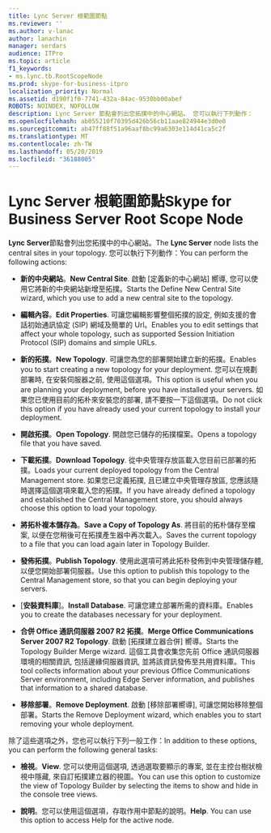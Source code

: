 ```yaml
---
title: Lync Server 根範圍節點
ms.reviewer: ''
ms.author: v-lanac
author: lanachin
manager: serdars
audience: ITPro
ms.topic: article
f1_keywords:
- ms.lync.tb.RootScopeNode
ms.prod: skype-for-business-itpro
localization_priority: Normal
ms.assetid: d190f1f0-7741-432a-84ac-9530bb00abef
ROBOTS: NOINDEX, NOFOLLOW
description: Lync Server 節點會列出您拓撲中的中心網站。 您可以執行下列動作：
ms.openlocfilehash: ab055210f70395d426b56cb11aae824944e3d0e0
ms.sourcegitcommit: ab47ff88f51a96aaf8bc99a6303e114d41ca5c2f
ms.translationtype: MT
ms.contentlocale: zh-TW
ms.lasthandoff: 05/20/2019
ms.locfileid: "36188005"
---
```

# <a name="skype-for-business-server-root-scope-node"></a><span data-ttu-id="8fc79-104">Lync Server 根範圍節點</span><span class="sxs-lookup"><span data-stu-id="8fc79-104">Skype for Business Server Root Scope Node</span></span>
 
<span data-ttu-id="8fc79-105">**Lync Server**節點會列出您拓撲中的中心網站。</span><span class="sxs-lookup"><span data-stu-id="8fc79-105">The **Lync Server** node lists the central sites in your topology.</span></span> <span data-ttu-id="8fc79-106">您可以執行下列動作：</span><span class="sxs-lookup"><span data-stu-id="8fc79-106">You can perform the following actions:</span></span>
  
- <span data-ttu-id="8fc79-107">**新的中央網站**。</span><span class="sxs-lookup"><span data-stu-id="8fc79-107">**New Central Site**.</span></span> <span data-ttu-id="8fc79-108">啟動 [定義新的中心網站] 嚮導, 您可以使用它將新的中央網站新增至拓撲。</span><span class="sxs-lookup"><span data-stu-id="8fc79-108">Starts the Define New Central Site wizard, which you use to add a new central site to the topology.</span></span>
    
- <span data-ttu-id="8fc79-109">**編輯內容**。</span><span class="sxs-lookup"><span data-stu-id="8fc79-109">**Edit Properties**.</span></span> <span data-ttu-id="8fc79-110">可讓您編輯影響整個拓撲的設定, 例如支援的會話初始通訊協定 (SIP) 網域及簡單的 Url。</span><span class="sxs-lookup"><span data-stu-id="8fc79-110">Enables you to edit settings that affect your whole topology, such as supported Session Initiation Protocol (SIP) domains and simple URLs.</span></span>
    
- <span data-ttu-id="8fc79-111">**新的拓撲**。</span><span class="sxs-lookup"><span data-stu-id="8fc79-111">**New Topology**.</span></span> <span data-ttu-id="8fc79-112">可讓您為您的部署開始建立新的拓撲。</span><span class="sxs-lookup"><span data-stu-id="8fc79-112">Enables you to start creating a new topology for your deployment.</span></span> <span data-ttu-id="8fc79-113">您可以在規劃部署時, 在安裝伺服器之前, 使用這個選項。</span><span class="sxs-lookup"><span data-stu-id="8fc79-113">This option is useful when you are planning your deployment, before you have installed your servers.</span></span> <span data-ttu-id="8fc79-114">如果您已使用目前的拓朴來安裝您的部署, 請不要按一下這個選項。</span><span class="sxs-lookup"><span data-stu-id="8fc79-114">Do not click this option if you have already used your current topology to install your deployment.</span></span>
    
- <span data-ttu-id="8fc79-115">**開啟拓撲**。</span><span class="sxs-lookup"><span data-stu-id="8fc79-115">**Open Topology**.</span></span> <span data-ttu-id="8fc79-116">開啟您已儲存的拓撲檔案。</span><span class="sxs-lookup"><span data-stu-id="8fc79-116">Opens a topology file that you have saved.</span></span>
    
- <span data-ttu-id="8fc79-117">**下載拓撲**。</span><span class="sxs-lookup"><span data-stu-id="8fc79-117">**Download Topology**.</span></span> <span data-ttu-id="8fc79-118">從中央管理存放區載入您目前已部署的拓撲。</span><span class="sxs-lookup"><span data-stu-id="8fc79-118">Loads your current deployed topology from the Central Management store.</span></span> <span data-ttu-id="8fc79-119">如果您已定義拓撲, 且已建立中央管理存放區, 您應該隨時選擇這個選項來載入您的拓撲。</span><span class="sxs-lookup"><span data-stu-id="8fc79-119">If you have already defined a topology and established the Central Management store, you should always choose this option to load your topology.</span></span>
    
- <span data-ttu-id="8fc79-120">**將拓朴複本儲存為**。</span><span class="sxs-lookup"><span data-stu-id="8fc79-120">**Save a Copy of Topology As**.</span></span> <span data-ttu-id="8fc79-121">將目前的拓朴儲存至檔案, 以便在您稍後可在拓撲產生器中再次載入。</span><span class="sxs-lookup"><span data-stu-id="8fc79-121">Saves the current topology to a file that you can load again later in Topology Builder.</span></span>
    
- <span data-ttu-id="8fc79-122">**發佈拓撲**。</span><span class="sxs-lookup"><span data-stu-id="8fc79-122">**Publish Topology**.</span></span> <span data-ttu-id="8fc79-123">使用此選項可將此拓朴發佈到中央管理儲存體, 以便您開始部署伺服器。</span><span class="sxs-lookup"><span data-stu-id="8fc79-123">Use this option to publish this topology to the Central Management store, so that you can begin deploying your servers.</span></span>
    
- <span data-ttu-id="8fc79-124">[**安裝資料庫**]。</span><span class="sxs-lookup"><span data-stu-id="8fc79-124">**Install Database**.</span></span> <span data-ttu-id="8fc79-125">可讓您建立部署所需的資料庫。</span><span class="sxs-lookup"><span data-stu-id="8fc79-125">Enables you to create the databases necessary for your deployment.</span></span>
    
- <span data-ttu-id="8fc79-126">**合併 Office 通訊伺服器 2007 R2 拓撲**。</span><span class="sxs-lookup"><span data-stu-id="8fc79-126">**Merge Office Communications Server 2007 R2 Topology**.</span></span> <span data-ttu-id="8fc79-127">啟動 [拓撲建立器合併] 嚮導。</span><span class="sxs-lookup"><span data-stu-id="8fc79-127">Starts the Topology Builder Merge wizard.</span></span> <span data-ttu-id="8fc79-128">這個工具會收集您先前 Office 通訊伺服器環境的相關資訊, 包括邊緣伺服器資訊, 並將該資訊發佈至共用資料庫。</span><span class="sxs-lookup"><span data-stu-id="8fc79-128">This tool collects information about your previous Office Communications Server environment, including Edge Server information, and publishes that information to a shared database.</span></span> 
    
- <span data-ttu-id="8fc79-129">**移除部署**。</span><span class="sxs-lookup"><span data-stu-id="8fc79-129">**Remove Deployment**.</span></span> <span data-ttu-id="8fc79-130">啟動 [移除部署嚮導], 可讓您開始移除整個部署。</span><span class="sxs-lookup"><span data-stu-id="8fc79-130">Starts the Remove Deployment wizard, which enables you to start removing your whole deployment.</span></span>
    
<span data-ttu-id="8fc79-131">除了這些選項之外，您也可以執行下列一般工作：</span><span class="sxs-lookup"><span data-stu-id="8fc79-131">In addition to these options, you can perform the following general tasks:</span></span>
  
- <span data-ttu-id="8fc79-132">**檢視**。</span><span class="sxs-lookup"><span data-stu-id="8fc79-132">**View**.</span></span> <span data-ttu-id="8fc79-133">您可以使用這個選項, 透過選取要顯示的專案, 並在主控台樹狀檢視中隱藏, 來自訂拓撲建立器的視圖。</span><span class="sxs-lookup"><span data-stu-id="8fc79-133">You can use this option to customize the view of Topology Builder by selecting the items to show and hide in the console tree views.</span></span>
    
- <span data-ttu-id="8fc79-p114">**說明**。您可以使用這個選項，存取作用中節點的說明。</span><span class="sxs-lookup"><span data-stu-id="8fc79-p114">**Help**. You can use this option to access Help for the active node.</span></span>
    

